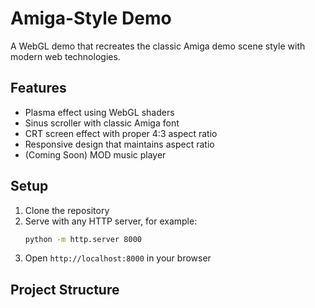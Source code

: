 # Amiga-Style Demo

A WebGL demo that recreates the classic Amiga demo scene style with modern web technologies.

## Features
- Plasma effect using WebGL shaders
- Sinus scroller with classic Amiga font
- CRT screen effect with proper 4:3 aspect ratio
- Responsive design that maintains aspect ratio
- (Coming Soon) MOD music player

## Setup
1. Clone the repository
2. Serve with any HTTP server, for example:
   ```bash
   python -m http.server 8000
   ```
3. Open `http://localhost:8000` in your browser

## Project Structure
